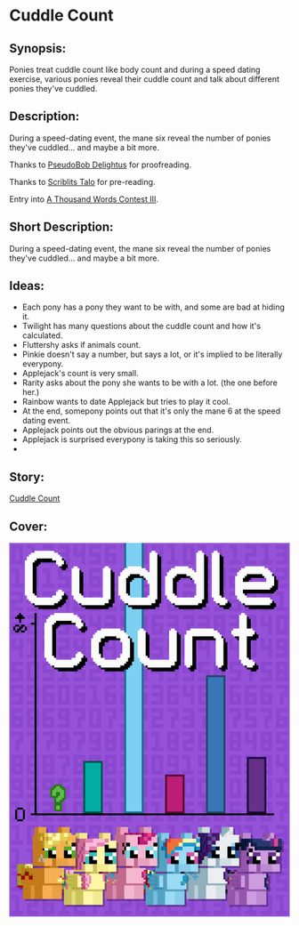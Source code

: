 # Cuddle Count

## Synopsis:
Ponies treat cuddle count like body count and during a speed dating exercise, various ponies reveal their cuddle count and talk about different ponies they've cuddled.

## Description:
During a speed-dating event, the mane six reveal the number of ponies they've cuddled… and maybe a bit more.

Thanks to [PseudoBob Delightus](https://www.fimfiction.net/user/12771/PseudoBob+Delightus) for proofreading.

Thanks to [Scriblits Talo](https://www.fimfiction.net/user/495925/Scriblits+Talo/stories) for pre-reading.

Entry into [A Thousand Words Contest III](https://www.fimfiction.net/group/216361/a-thousand-words/thread/540659/a-thousand-words-contest-iii-2024-jun-09-jul-14).

## Short Description:
During a speed-dating event, the mane six reveal the number of ponies they've cuddled… and maybe a bit more.

## Ideas:
- Each pony has a pony they want to be with, and some are bad at hiding it.
- Twilight has many questions about the cuddle count and how it's calculated.
- Fluttershy asks if animals count.
- Pinkie doesn't say a number, but says a lot, or it's implied to be literally everypony.
- Applejack's count is very small.
- Rarity asks about the pony she wants to be with a lot. (the one before her.)
- Rainbow wants to date Applejack but tries to play it cool.
- At the end, somepony points out that it's only the mane 6 at the speed dating event.
- Applejack points out the obvious parings at the end.
- Applejack is surprised everypony is taking this so seriously.
- 

## Story:
[Cuddle Count](./cuddle-count.md)

## Cover:
![cover](./cuddle-count-cover-upscaled.png)
